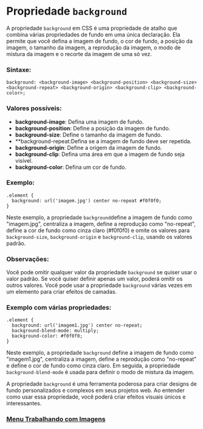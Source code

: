 # Propriedade `background` 

A propriedade `background` em CSS é uma propriedade de atalho que combina várias propriedades de fundo em uma única declaração. Ela permite que você defina a imagem de fundo, o cor de fundo, a posição da imagem, o tamanho da imagem, a reprodução da imagem, o modo de mistura da imagem e o recorte da imagem de uma só vez.

### Sintaxe:

```
background: <background-image> <background-position> <background-size> <background-repeat> <background-origin> <background-clip> <background-color>;
```

### Valores possíveis:

- **background-image**: Defina uma imagem de fundo.
- **background-position**: Define a posição da imagem de fundo.
- **background-size**: Define o tamanho da imagem de fundo.
- **background-repeat:Defina se a imagem de fundo deve ser repetida.   
- **background-origin**: Define a origem da imagem de fundo.
- **background-clip**: Defina uma área em que a imagem de fundo seja visível.
- **background-color**: Defina um cor de fundo.

### Exemplo:

```
.element {
  background: url('imagem.jpg') center no-repeat #f0f0f0;
}
```

Neste exemplo, a propriedade `background`define a imagem de fundo como "imagem.jpg", centraliza a imagem, define a reprodução como "no-repeat", define a cor de fundo como cinza claro (#f0f0f0) e omite os valores para `background-size`, `background-origin` e `background-clip`, usando os valores padrão.

### Observações:

Você pode omitir qualquer valor da propriedade `background` se quiser usar o valor padrão.
Se você quiser definir apenas um valor, poderá omitir os outros valores.
Você pode usar a propriedade `background` várias vezes em um elemento para criar efeitos de camadas.

### Exemplo com várias propriedades:

```
.element {
  background: url('imagem1.jpg') center no-repeat;
  background-blend-mode: multiply;
  background-color: #f0f0f0;
}
```

Neste exemplo, a propriedade `background` define a imagem de fundo como "imagem1.jpg", centraliza a imagem, define a reprodução como "no-repeat" e define o cor de fundo como cinza claro. Em seguida, a propriedade `background-blend-mode` é usada para definir o modo de mistura da imagem.

A propriedade `background` é uma ferramenta poderosa para criar designs de fundo personalizados e complexos em seus projetos web. Ao entender como usar essa propriedade, você poderá criar efeitos visuais únicos e interessantes.

### [Menu Trabalhando com Imagens](menu-imagens.md)